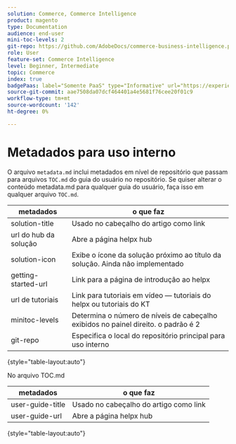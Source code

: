 ```yaml
---
solution: Commerce, Commerce Intelligence
product: magento
type: Documentation
audience: end-user
mini-toc-levels: 2
git-repo: https://github.com/AdobeDocs/commerce-business-intelligence.pt-BR
role: User
feature-set: Commerce Intelligence
level: Beginner, Intermediate
topic: Commerce
index: true
badgePaas: label="Somente PaaS" type="Informative" url="https://experienceleague.adobe.com/pt-br/docs/commerce/user-guides/product-solutions" tooltip="Aplica-se somente a projetos do Adobe Commerce na nuvem (infraestrutura do PaaS gerenciada pela Adobe) e a projetos locais."
source-git-commit: aae7508da07dcf464401a4e5681f76cee20f01c9
workflow-type: tm+mt
source-wordcount: '142'
ht-degree: 0%

---
```



# Metadados para uso interno

O arquivo `metadata.md` inclui metadados em nível de repositório que passam para arquivos `TOC.md` do guia do usuário no repositório. Se quiser alterar o conteúdo metadata.md para qualquer guia do usuário, faça isso em qualquer arquivo `TOC.md`.

| metadados | o que faz |
|--- |--- |
| solution-title | Usado no cabeçalho do artigo como link |
| url do hub da solução | Abre a página helpx hub |
| solution-icon | Exibe o ícone da solução próximo ao título da solução. Ainda não implementado |
| getting-started-url | Link para a página de introdução ao helpx |
| url de tutoriais | Link para tutoriais em vídeo — tutoriais do helpx ou tutoriais do KT |
| minitoc-levels | Determina o número de níveis de cabeçalho exibidos no painel direito. o padrão é 2 |
| git-repo | Especifica o local do repositório principal para uso interno |

{style="table-layout:auto"}

No arquivo TOC.md

| metadados | o que faz |
|--- |--- |
| user-guide-title | Usado no cabeçalho do artigo como link |
| user-guide-url | Abre a página helpx hub |

{style="table-layout:auto"}
